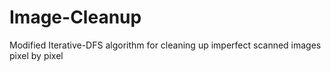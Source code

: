 # Image-Cleanup
Modified Iterative-DFS algorithm for cleaning up imperfect scanned images pixel by pixel

